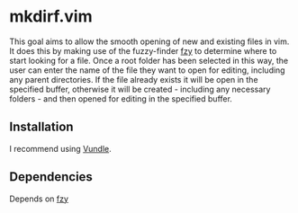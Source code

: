 # mkdirf.vim

This goal aims to allow the smooth opening of new and existing files in vim.
It does this by making use of the fuzzy-finder [fzy](https://github.com/jhawthorn/fzy)
to determine where to start looking for a file. Once a root folder has been selected
in this way, the user can enter the name of the file they want to open for editing,
including any parent directories. If the file already exists it will be open in
the specified buffer, otherwise it will be created - including any necessary
folders - and then opened for editing in the specified buffer.


## Installation

I recommend using [Vundle](https://github.com/VundleVim/Vundle.vim).

## Dependencies

Depends on [fzy](https://github.com/jhawthorn/fzy)

